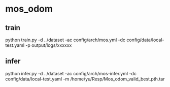 # mos_odom

## train
python train.py -d ../dataset -ac config/arch/mos.yml -dc config/data/local-test.yaml -p output/logs/xxxxxx

## infer
python infer.py -d ../dataset -ac config/arch/mos-infer.yml -dc config/data/local-test.yaml -m /home/yu/Resp/Mos_odom_valid_best.pth.tar